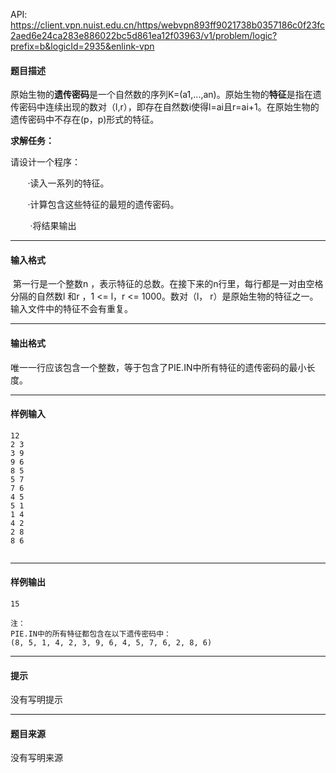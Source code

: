 API: https://client.vpn.nuist.edu.cn/https/webvpn893ff9021738b0357186c0f23fc2aed6e24ca283e886022bc5d861ea12f03963/v1/problem/logic?prefix=b&logicId=2935&enlink-vpn

#### 题目描述

原始生物的**遗传密码**是一个自然数的序列K=(a1,...,an)。原始生物的**特征**是指在遗传密码中连续出现的数对（l,r），即存在自然数i使得l=ai且r=ai+1。在原始生物的遗传密码中不存在(p，p)形式的特征。

**求解任务：**

请设计一个程序：

       ·读入一系列的特征。

       ·计算包含这些特征的最短的遗传密码。

        ·将结果输出

---

#### 输入格式

 第一行是一个整数n ，表示特征的总数。在接下来的n行里，每行都是一对由空格分隔的自然数l 和r ，1 <= l，r <= 1000。数对（l， r）是原始生物的特征之一。输入文件中的特征不会有重复。

---

#### 输出格式

唯一一行应该包含一个整数，等于包含了PIE.IN中所有特征的遗传密码的最小长度。

---

#### 样例输入
```
12
2 3
3 9
9 6
8 5
5 7
7 6
4 5
5 1
1 4
4 2
2 8
8 6
 

```

---

#### 样例输出
```
15
 
注：
PIE.IN中的所有特征都包含在以下遗传密码中：
(8, 5, 1, 4, 2, 3, 9, 6, 4, 5, 7, 6, 2, 8, 6)
```

---

#### 提示

没有写明提示

---

#### 题目来源

没有写明来源
